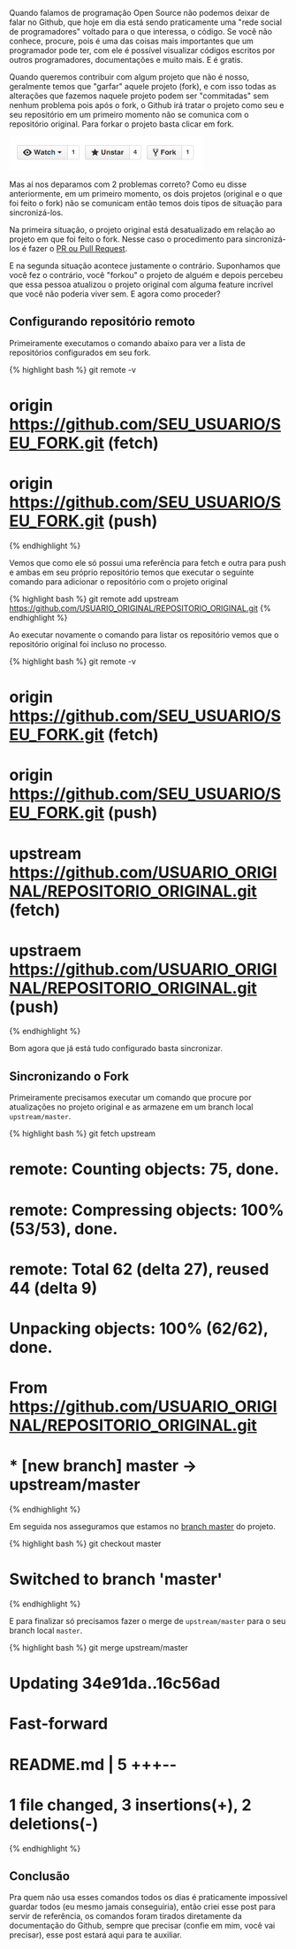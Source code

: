 
Quando falamos de programação Open Source não podemos deixar de falar no Github, que hoje em dia está sendo praticamente uma "rede social de programadores" voltado para o que interessa, o código. Se você não conhece, procure, pois é uma das coisas mais importantes que um programador pode ter, com ele é possível visualizar códigos escritos por outros programadores, documentações e muito mais. E é gratis.

Quando queremos contribuir com algum projeto que não é nosso, geralmente temos que "garfar" aquele projeto (fork), e com isso todas as alterações que fazemos naquele projeto podem ser "commitadas" sem nenhum problema pois após o fork, o Github irá tratar o projeto como seu e seu repositório em um primeiro momento não se comunica com o repositório original. Para forkar o projeto basta clicar em fork.

![Fork no Github](/posts/sinc-fork-github/fork.png)

Mas aí nos deparamos com 2 problemas correto? Como eu disse anteriormente, em um primeiro momento, os dois projetos (original e o que foi feito o fork) não se comunicam então temos dois tipos de situação para sincronizá-los.

Na primeira situação, o projeto original está desatualizado em relação ao projeto em que foi feito o fork. Nesse caso o procedimento para sincronizá-los é fazer o [PR ou Pull Request](https://help.github.com/articles/using-pull-requests/). 

E na segunda situação acontece justamente o contrário. Suponhamos que você fez o contrário, você "forkou" o projeto de alguém e depois percebeu que essa pessoa atualizou o projeto original com alguma feature incrível que você não poderia viver sem. E agora como proceder?

## Configurando repositório remoto

Primeiramente executamos o comando abaixo para ver a lista de repositórios configurados em seu fork.

{% highlight bash %}
git remote -v
# origin  https://github.com/SEU_USUARIO/SEU_FORK.git (fetch)
# origin  https://github.com/SEU_USUARIO/SEU_FORK.git (push)
{% endhighlight %}

Vemos que como ele só possui uma referência para fetch e outra para push e ambas em seu próprio repositório temos que executar o seguinte comando para adicionar o repositório com o projeto original

{% highlight bash %}
git remote add upstream https://github.com/USUARIO_ORIGINAL/REPOSITORIO_ORIGINAL.git
{% endhighlight %}

Ao executar novamente o comando para listar os repositório vemos que o repositório original foi incluso no processo.

{% highlight bash %}
git remote -v
# origin  https://github.com/SEU_USUARIO/SEU_FORK.git (fetch)
# origin  https://github.com/SEU_USUARIO/SEU_FORK.git (push)
# upstream https://github.com/USUARIO_ORIGINAL/REPOSITORIO_ORIGINAL.git (fetch)
# upstraem https://github.com/USUARIO_ORIGINAL/REPOSITORIO_ORIGINAL.git (push)
{% endhighlight %}

Bom agora que já está tudo configurado basta sincronizar.

## Sincronizando o Fork

Primeiramente precisamos executar um comando que procure por atualizações no projeto original e as armazene em um branch local `upstream/master`.

{% highlight bash %}
git fetch upstream
# remote: Counting objects: 75, done.
# remote: Compressing objects: 100% (53/53), done.
# remote: Total 62 (delta 27), reused 44 (delta 9)
# Unpacking objects: 100% (62/62), done.
# From https://github.com/USUARIO_ORIGINAL/REPOSITORIO_ORIGINAL.git
#  * [new branch]      master     -> upstream/master
{% endhighlight %}

Em seguida nos asseguramos que estamos no [branch master](https://git-scm.com/book/en/v2/Git-Branching-Basic-Branching-and-Merging) do projeto.

{% highlight bash %}
git checkout master
# Switched to branch 'master'
{% endhighlight %}

E para finalizar só precisamos fazer o merge de `upstream/master` para o seu branch local `master`. 

{% highlight bash %}
git merge upstream/master
# Updating 34e91da..16c56ad
# Fast-forward
#  README.md                 |    5 +++--
#  1 file changed, 3 insertions(+), 2 deletions(-)
{% endhighlight %}

## Conclusão

Pra quem não usa esses comandos todos os dias é praticamente impossível guardar todos (eu mesmo jamais conseguiria), então criei esse post para servir de referência, os comandos foram tirados diretamente da documentação do Github, sempre que precisar (confie em mim, você vai precisar), esse post estará aqui para te auxiliar. 